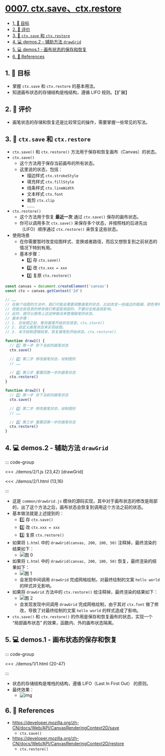 # [0007. ctx.save、ctx.restore](https://github.com/Tdahuyou/TNotes.canvas/tree/main/notes/0007.%20ctx.save%E3%80%81ctx.restore)

<!-- region:toc -->

- [1. 🎯 目标](#1--目标)
- [2. 🫧 评价](#2--评价)
- [3. 📒 `ctx.save` 和 `ctx.restore`](#3--ctxsave-和-ctxrestore)
- [4. 💻 demos.2 - 辅助方法 `drawGrid`](#4--demos2---辅助方法-drawgrid)
- [5. 💻 demos.1 - 画布状态的保存和恢复](#5--demos1---画布状态的保存和恢复)
- [6. 🔗 References](#6--references)

<!-- endregion:toc -->

## 1. 🎯 目标

- 掌握 `ctx.save` 和 `ctx.restore` 的基本用法。
- 知道画布状态的存储结构是栈结构，遵循 LIFO 规则。【扩展】

## 2. 🫧 评价

- 画笔状态的存储和恢复还是比较常见的操作，需要掌握一些常见的写法。

## 3. 📒 `ctx.save` 和 `ctx.restore`

- `ctx.save()` 和 `ctx.restore()` 方法用于保存和恢复画布（Canvas）的状态。
- `ctx.save()`
  - 这个方法用于保存当前画布的所有状态。
  - 这里说的状态，包括：
    - 描边样式 `ctx.strokeStyle`
    - 填充样式 `ctx.fillStyle`
    - 线条样式 `ctx.lineWidth`
    - 文本样式 `ctx.font`
    - 裁剪 `ctx.clip`
    - ……
- `ctx.restore()`
  - 这个方法用于恢复 **最近一次** 通过 `ctx.save()` 保存的画布状态。
  - 你可以调用多次 `ctx.save()` 来保存多个状态，并按照栈的后进先出（LIFO）顺序通过 `ctx.restore()` 来恢复这些状态。
- 使用场景
  - 在你需要暂时改变绘图样式、变换或者路径，而后又想恢复到之前状态的情况下特别有用。
  - 基本步骤：
    - 1️⃣ 存 `ctx.save()`
    - 2️⃣ 改 `ctx.xxx = xxx`
    - 3️⃣ 复原 `ctx.restore()`

```javascript
const canvas = document.createElement('canvas')
const ctx = canvas.getContext('2d')

// ……
// 在每个绘图的方法中，我们可能会需要调整画笔的状态，比如改变一些描边的粗细、颜色等等。
// 但是这些信息的修改我们希望是局部的，不要对全局造成影响。
// 此时，就可以使用上述这种做法来管理画笔的状态。
// 基本步骤：
// 1. 在绘图之前，暂存画笔开始状态信息。ctx.store()
// 2. 自定义画笔状态来实现绘图。
// 3. 本次绘制逻辑结束，恢复画笔到开始状态。ctx.restore()

function draw1() {
  // 1️⃣ 第一步 存下当前的画笔状态
  ctx.save()

  // 2️⃣ 第二步 修改画笔状态，绘制图形
  // ……

  // 3️⃣ 第三步 重置回第一步的画笔状态
  ctx.restore()
}

function draw2() {
  // 1️⃣ 第一步 存下当前的画笔状态
  ctx.save()

  // 2️⃣ 第二步 修改画笔状态，绘制图形
  // ……

  // 3️⃣ 第三步 重置回第一步的画笔状态
  ctx.restore()
}
```

## 4. 💻 demos.2 - 辅助方法 `drawGrid`

::: code-group

<<< ./demos/2/1.js {23,42} [drawGrid]

<<< ./demos/2/1.html {13,16}

:::

- 这是 `common/drawGrid.js` 模块的源码实现，其中对于画布状态的修改是局部的，出了这个方法之后，画布状态会恢复到调用这个方法之前的状态。
- 基本做法就是上述提到的：
  - 1️⃣ 存 `ctx.save()`
  - 2️⃣ 改 `ctx.xxx = xxx`
  - 3️⃣ 复原 `ctx.restore()`
- 如果将 `1.html` 中的 `drawGrid(canvas, 200, 100, 50)` 注释掉，最终渲染的结果如下：
  - ![图 0](https://cdn.jsdelivr.net/gh/Tdahuyou/imgs@main/2025-08-18-12-19-02.png)
- 如果将 `1.html` 中的 `drawGrid(canvas, 200, 100, 50)` 恢复，最终渲染的结果如下：
  - ![图 1](https://cdn.jsdelivr.net/gh/Tdahuyou/imgs@main/2025-08-18-12-19-16.png)
  - 会发现中间调用 `drawGrid` 完成网格绘制，对最终绘制的文案 `hello world` 的样式并无影响。
- 如果将 `drawGrid` 方法中的 `ctx.restore()` 给注释掉，最终渲染的结果如下：
  - ![图 2](https://cdn.jsdelivr.net/gh/Tdahuyou/imgs@main/2025-08-18-12-19-23.png)
  - 会发现发现中间调用 `drawGrid` 完成网格绘制，由于其对 `ctx.font` 做了修改，导致了对最终绘制的文案 `hello world` 的样式造成了影响。
- `ctx.save()` 和 `ctx.restore()` 的作用是保存和恢复画布的状态，实现一个 “局部画布状态” 的效果，函数内、外的画布状态隔离。

## 5. 💻 demos.1 - 画布状态的保存和恢复

::: code-group

<<< ./demos/1/1.html {20-47}

:::

- 状态的存储结构是堆栈的结构，遵循 LIFO（Last In First Out） 的原则。
- 最终效果：
  - ![img](https://cdn.jsdelivr.net/gh/Tdahuyou/imgs@main/2024-10-03-23-05-01.png)

## 6. 🔗 References

- https://developer.mozilla.org/zh-CN/docs/Web/API/CanvasRenderingContext2D/save
  - `ctx.save()`
- https://developer.mozilla.org/zh-CN/docs/Web/API/CanvasRenderingContext2D/restore
  - `ctx.restore()`
